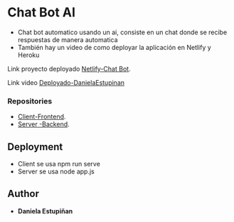 # Chat Bot AI

- Chat bot automatico usando un ai, consiste en un chat donde se recibe respuestas de manera automatica
- También hay un video de como deployar la aplicación en Netlify y Heroku

Link proyecto deployado
[Netlify-Chat Bot](https://benevolent-nougat-dec160.netlify.app/).

Link video
[Deployado-DanielaEstupinan]()

### Repositories
- [Client-Frontend](https://github.com/Daniela-Estupinan/chat-bot-client/tree/e9295081f21cea06fc181cc782f0c877f1d9eb27).
- [Server -Backend](https://github.com/Daniela-Estupinan/chat-bot-server/tree/09f0400f7911ab4b6e652865a49c6cbae31c193a).


## Deployment

- Client se usa npm run serve
- Server se usa node app.js


## Author

  - **Daniela Estupiñan**
